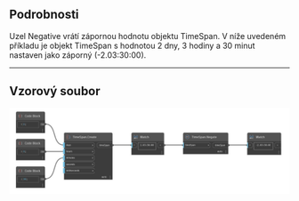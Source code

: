 ## Podrobnosti
Uzel Negative vrátí zápornou hodnotu objektu TimeSpan. V níže uvedeném příkladu je objekt TimeSpan s hodnotou 2 dny, 3 hodiny a 30 minut nastaven jako záporný (-2.03:30:00).
___
## Vzorový soubor

![Negate](./DSCore.TimeSpan.Negate_img.jpg)

